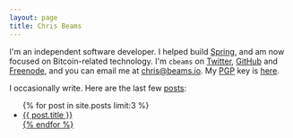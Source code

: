 ```yaml
---
layout: page
title: Chris Beams
---
```


I'm an independent software developer. I helped build [Spring](http://spring.io), and am now focused on Bitcoin-related technology. I'm `cbeams` on [Twitter](http://twitter.com/cbeams), [GitHub](http://github.com/cbeams) and [Freenode](http://webchat.freenode.net), and you can email me at [chris@beams.io](mailto:chris@beams.io). My [PGP](http://www.bitcoinnotbombs.com/beginners-guide-to-pgp/) key is [here](/pgp.txt).

I occasionally write. Here are the last few [posts](/posts):

<ul>
  {% for post in site.posts limit:3 %}
  <li><a href="{{ post.url }}">{{ post.title }}</li>
  {% endfor %}
</ul>
